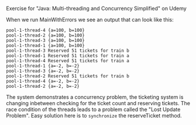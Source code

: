 Exercise for "Java: Multi-threading and Concurrency Simplified" on Udemy

When we run MainWithErrors we see an output that can look like this:
```
pool-1-thread-4 {a=100, b=100}
pool-1-thread-2 {a=100, b=100}
pool-1-thread-3 {a=100, b=100}
pool-1-thread-1 {a=100, b=100}
pool-1-thread-3 Reserved 51 tickets for train b
pool-1-thread-1 Reserved 51 tickets for train a
pool-1-thread-4 Reserved 51 tickets for train a
pool-1-thread-1 {a=-2, b=-2}
pool-1-thread-3 {a=-2, b=-2}
pool-1-thread-2 Reserved 51 tickets for train b
pool-1-thread-4 {a=-2, b=-2}
pool-1-thread-2 {a=-2, b=-2}
```
The system demonstrates a concurrency problem, the ticketing system is changing inbetween checking for the ticket count and reserving tickets. 
The race condition of the threads leads to a problem called the "Lost Update Problem".
Easy solution here is to `synchronize` the reserveTicket method. 